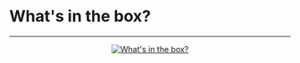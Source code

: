 # What's in the box?

-----

<div align="center">
    <p>
        <a href="https://media.giphy.com/media/OuUZAQSyGSfHG/giphy.gif">
            <img src="https://media.giphy.com/media/OuUZAQSyGSfHG/giphy.gif" alt="What's in the box?">
        </a>
    </p>
</div>

